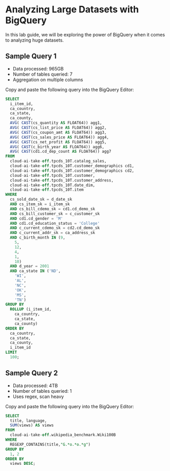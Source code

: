 # Analyzing Large Datasets with BigQuery

In this lab guide, we will be exploring the power of BigQuery when it comes to analyzing huge datasets. 

## Sample Query 1
- Data processed: 965GB
- Number of tables queried: 7
- Aggregation on multiple columns

Copy and paste the following query into the BigQuery Editor:
```sql
SELECT
  i_item_id,
  ca_country,
  ca_state,
  ca_county,
  AVG( CAST(cs_quantity AS FLOAT64)) agg1,
  AVG( CAST(cs_list_price AS FLOAT64)) agg2,
  AVG( CAST(cs_coupon_amt AS FLOAT64)) agg3,
  AVG( CAST(cs_sales_price AS FLOAT64)) agg4,
  AVG( CAST(cs_net_profit AS FLOAT64)) agg5,
  AVG( CAST(c_birth_year AS FLOAT64)) agg6,
  AVG( CAST(cd1.cd_dep_count AS FLOAT64)) agg7
FROM
  cloud-ai-take-off.tpcds_10T.catalog_sales,
  cloud-ai-take-off.tpcds_10T.customer_demographics cd1,
  cloud-ai-take-off.tpcds_10T.customer_demographics cd2,
  cloud-ai-take-off.tpcds_10T.customer,
  cloud-ai-take-off.tpcds_10T.customer_address,
  cloud-ai-take-off.tpcds_10T.date_dim,
  cloud-ai-take-off.tpcds_10T.item
WHERE
  cs_sold_date_sk = d_date_sk
  AND cs_item_sk = i_item_sk
  AND cs_bill_cdemo_sk = cd1.cd_demo_sk
  AND cs_bill_customer_sk = c_customer_sk
  AND cd1.cd_gender = 'M'
  AND cd1.cd_education_status = 'College'
  AND c_current_cdemo_sk = cd2.cd_demo_sk
  AND c_current_addr_sk = ca_address_sk
  AND c_birth_month IN (9,
    5,
    12,
    4,
    1,
    10)
  AND d_year = 2001
  AND ca_state IN ('ND',
    'WI',
    'AL',
    'NC',
    'OK',
    'MS',
    'TN')
GROUP BY
  ROLLUP (i_item_id,
    ca_country,
    ca_state,
    ca_county)
ORDER BY
  ca_country,
  ca_state,
  ca_county,
  i_item_id
LIMIT
  100;
```

## Sample Query 2
- Data processed: 4TB
- Number of tables queried: 1
- Uses regex, scan heavy

Copy and paste the following query into the BigQuery Editor:

```sql
SELECT
  title, language,
  SUM(views) AS views
FROM
  cloud-ai-take-off.wikipedia_benchmark.Wiki100B
WHERE
  REGEXP_CONTAINS(title,"G.*o.*o.*g")
GROUP BY
  1, 2
ORDER BY
  views DESC;
```

